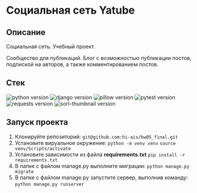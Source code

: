 # Социальная сеть Yatube

## Описание
Социальная сеть. Учебный проект.

Сообщество для публикаций. Блог с возможностью публикации постов, подпиской на авторов, а также комментированием постов.

## Стек
![python version](https://img.shields.io/badge/Python-3.7-green)
![django version](https://img.shields.io/badge/Django-2.2-green)
![pillow version](https://img.shields.io/badge/Pillow-9.2-green)
![pytest version](https://img.shields.io/badge/pytest-5.3-green)
![requests version](https://img.shields.io/badge/requests-2.22-green)
![sorl-thumbnail version](https://img.shields.io/badge/thumbnail-12.9-green)

## Запуск проекта 
1. Клонируйте репозиторий: 
```git@github.com:hi-ais/hw05_final.git```
2. Установите вируальное окружение:
```python -m venv venv```
```source venv/Scripts/activate```
3. Установите зависимости из файла **requirements.txt**
```pip install -r requirements.txt```
4. В папке с файлом manage.py выполните миграции:
```python manage.py migrate```
5. В папке с файлом manage.py запустите сервер, выполнив команду:
```python manage.py runserver```

